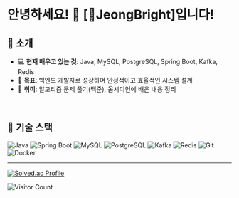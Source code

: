 # 안녕하세요! 👋 [JeongBright]입니다!

## 🌟 소개
- 💻 **현재 배우고 있는 것**: Java, MySQL, PostgreSQL, Spring Boot, Kafka, Redis
- 🚀 **목표**: 백엔드 개발자로 성장하며 안정적이고 효율적인 시스템 설계
- 🌱 **취미**: 알고리즘 문제 풀기(백준), 옵시디언에 배운 내용 정리

<br>

## 🔧 기술 스택
![Java](https://img.shields.io/badge/-Java-orange?style=flat-square&logo=openjdk)
![Spring Boot](https://img.shields.io/badge/-Spring%20Boot-brightgreen?style=flat-square&logo=springboot)
![MySQL](https://img.shields.io/badge/-MySQL-blue?style=flat-square&logo=mysql)
![PostgreSQL](https://img.shields.io/badge/-PostgreSQL-darkblue?style=flat-square&logo=postgresql)
![Kafka](https://img.shields.io/badge/-Kafka-lightblue?style=flat-square&logo=apachekafka)
![Redis](https://img.shields.io/badge/-Redis-red?style=flat-square&logo=redis)
![Git](https://img.shields.io/badge/-Git-orange?style=flat-square&logo=git)
![Docker](https://img.shields.io/badge/-Docker-blue?style=flat-square&logo=docker)

---

[![Solved.ac Profile](http://mazassumnida.wtf/api/v2/generate_badge?boj=JeongBright)](https://solved.ac/JeongBright)<br>


![Visitor Count](https://komarev.com/ghpvc/?username=YourGitHubUsername&style=flat-square&color=blue)


